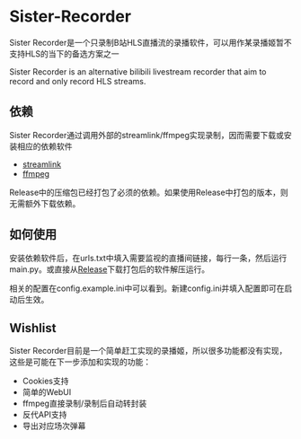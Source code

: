 # Sister-Recorder

Sister Recorder是一个只录制B站HLS直播流的录播软件，可以用作某录播姬暂不支持HLS的当下的备选方案之一

Sister Recorder is an alternative bilibili livestream recorder that aim to record and only record HLS streams.

## 依赖

Sister Recorder通过调用外部的streamlink/ffmpeg实现录制，因而需要下载或安装相应的依赖软件
- [streamlink](https://streamlink.github.io/install.html)
- [ffmpeg](https://ffmpeg.org/download.html)

Release中的压缩包已经打包了必须的依赖。如果使用Release中打包的版本，则无需额外下载依赖。

## 如何使用

安装依赖软件后，在urls.txt中填入需要监视的直播间链接，每行一条，然后运行main.py。或直接从[Release](https://github.com/SisterRecorder/Sister-Recorder/releases)下载打包后的软件解压运行。

相关的配置在config.example.ini中可以看到。新建config.ini并填入配置即可在启动后生效。

## Wishlist

Sister Recorder目前是一个简单赶工实现的录播姬，所以很多功能都没有实现，这些是可能在下一步添加和实现的功能：
- Cookies支持
- 简单的WebUI
- ffmpeg直接录制/录制后自动转封装
- 反代API支持
- 导出对应场次弹幕
